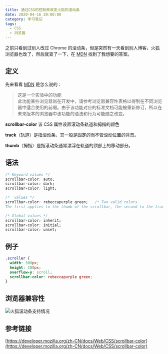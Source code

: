 ```yaml
---
title: 通过CSS的控制来改变火狐的滚动条
date: 2020-04-16 20:00:00
category: 学习笔记
tags:
  - CSS
  - 浏览器
---
```


之前只看到过别人改过 Chrome 的滚动条，但是突然有一天看到别人博客，火狐浏览器也改了，然后就查了一下，在 [MDN](https://developer.mozilla.org/zh-CN/docs/Web/) 找到了我想要的答案。

## 定义

先来看看 [MDN](https://developer.mozilla.org/zh-CN/docs/Web/) 是怎么说的：

> 这是一个实验中的功能  
> 此功能某些浏览器尚在开发中，请参考浏览器兼容性表格以得到在不同浏览器中适合使用的前缀。由于该功能对应的标准文档可能被重新修订，所以在未来版本的浏览器中该功能的语法和行为可能随之改变。

**scrollbar-color** 该 CSS 属性设置滚动条轨道和拇指的颜色

**track**（轨道）是指滚动条，其一般是固定的而不管滚动位置的背景。

**thumb**（拇指）是指滚动条通常漂浮在轨道的顶部上的移动部分。

## 语法

```css
/* Keyword values */
scrollbar-color: auto;
scrollbar-color: dark;
scrollbar-color: light;

/*  values */
scrollbar-color: rebeccapurple green;   /* Two valid colors. 
The first applies to the thumb of the scrollbar, the second to the track. */

/* Global values */
scrollbar-color: inherit;
scrollbar-color: initial;
scrollbar-color: unset;
```

## 例子

```css
.scroller {
  width: 300px;
  height: 100px;
  overflow-y: scroll;
  scrollbar-color: rebeccapurple green;
}
```

## 浏览器兼容性

![火狐滚动条支持情况](/IMAGES/通过CSS来控制改变火狐浏览器的滚动条/火狐滚动条支持情况.webp)

## 参考链接

[https://developer.mozilla.org/zh-CN/docs/Web/CSS/scrollbar-color](https://developer.mozilla.org/zh-CN/docs/Web/CSS/scrollbar-color)
